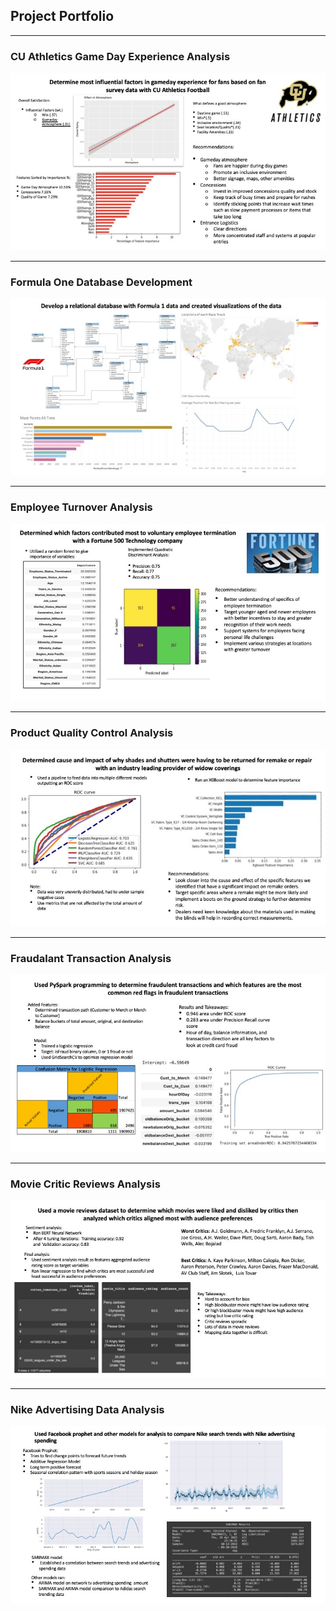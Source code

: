 ## Project Portfolio

---

### CU Athletics Game Day Experience Analysis
<img src="images/project1.jpg?raw=true"/>

---

### Formula One Database Development
<img src="images/project2.jpg?raw=true"/>

---

### Employee Turnover Analysis
<img src="images/project3.jpg?raw=true"/>

---

### Product Quality Control Analysis
<img src="images/project4.jpg?raw=true"/>

---

### Fraudalant Transaction Analysis
<img src="images/project5.jpg?raw=true"/>

---

### Movie Critic Reviews Analysis
<img src="images/project6.jpg?raw=true"/>

---

### Nike Advertising Data Analysis 
<img src="images/project7.jpg?raw=true"/>

<p style="font-size:11px">

